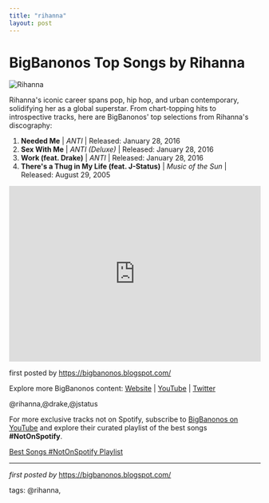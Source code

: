 ```yaml
---
title: "rihanna"
layout: post
---
```

<h1>BigBanonos Top Songs by Rihanna</h1>
<img alt="Rihanna" src="https://www.usatoday.com/gcdn/presto/2022/09/25/USAT/65880e48-021f-46b0-867e-92ba999ef901-Rihanna.png?width=1733&height=1044&fit=crop&format=pjpg&auto=webp" /> <p>Rihanna's iconic career spans pop, hip hop, and urban contemporary, solidifying her as a global superstar. From chart-topping hits to introspective tracks, here are BigBanonos' top selections from Rihanna's discography:</p> <ol> <li><strong>Needed Me</strong> | <em>ANTI</em> | Released: January 28, 2016</li> <li><strong>Sex With Me</strong> | <em>ANTI (Deluxe)</em> | Released: January 28, 2016</li> <li><strong>Work (feat. Drake)</strong> | <em>ANTI</em> | Released: January 28, 2016</li> <li><strong>There's a Thug in My Life (feat. J-Status)</strong> | <em>Music of the Sun</em> | Released: August 29, 2005</li>
</ol> <div> <iframe src="https://open.spotify.com/embed/playlist/2XG3uSxx2aSdBNw5fUbVEf?utm_source=generator" width="100%" height="352" frameBorder="0" allowfullscreen="" allow="autoplay; clipboard-write; encrypted-media; fullscreen; picture-in-picture" loading="lazy"></iframe>
</div> <p>first posted by <a href="https://bigbanonos.blogspot.com/">https://bigbanonos.blogspot.com/</a></p> <div> <p>Explore more BigBanonos content: <a href="https://bigbanonos.blogspot.com/">Website</a> | <a href="https://www.youtube.com/@BigBanonos">YouTube</a> | <a href="https://x.com/bigbanonos">Twitter</a></p>
</div> <!--Tags-->
<p>@rihanna,@drake,@jstatus</p>


<!--Subscribe and Playlist Links-->
<div>
    <p>For more exclusive tracks not on Spotify, subscribe to <a href="https://www.youtube.com/@BigBanonos" target="_blank">BigBanonos on YouTube</a> and explore their curated playlist of the best songs <strong>#NotOnSpotify</strong>.</p>
    <p><a href="https://www.youtube.com/playlist?list=PLtuNtuTatqI0kFahUCbtbfenC_ET5O_tr" target="_blank">Best Songs #NotOnSpotify Playlist<br /></a></p></div>

<hr />

<p><em>first posted by</em> <a href="https://bigbanonos.blogspot.com/" rel="noopener" target="_new">https://bigbanonos.blogspot.com/</a></p>

<p>tags: @rihanna,</p>
